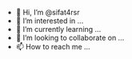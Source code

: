 - 👋 Hi, I’m @sifat4rsr
- 👀 I’m interested in ...
- 🌱 I’m currently learning ...
- 💞️ I’m looking to collaborate on ...
- 📫 How to reach me ...

<!---
sifat4rsr/sifat4rsr is a ✨ special ✨ repository because its `README.md` (this file) appears on your GitHub profile.
You can click the Preview link to take a look at your changes.
--->
